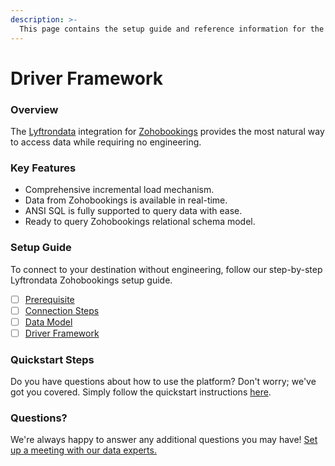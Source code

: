 ```yaml
---
description: >-
  This page contains the setup guide and reference information for the Zohobookings source connector.
---
```


# Driver Framework

### Overview

The [Lyftrondata](https://www.lyftrondata.com/) integration for [Zohobookings](https://www.lyftrondata.com/integration/commerce-analytics/zoho-bookings/) provides the most natural way to access data while requiring no engineering.

### Key Features

* Comprehensive incremental load mechanism.
* Data from Zohobookings is available in real-time.&#x20;
* ANSI SQL is fully supported to query data with ease.
* Ready to query Zohobookings relational schema model.

### Setup Guide

To connect to your destination without engineering, follow our step-by-step Lyftrondata Zohobookings setup guide.

* [ ] [Prerequisite](../prerequisite.md)
* [ ] [Connection Steps](../connection-steps.md)
* [ ] [Data Model](../data-model/erd.md)
* [ ] [Driver Framework](../driver-framework/)

### Quickstart Steps

Do you have questions about how to use the platform? Don't worry; we've got you covered. Simply follow the quickstart instructions [here](../driver-framework/README.md).

### Questions? <a href="#questions" id="questions"></a>

We're always happy to answer any additional questions you may have! [Set up a meeting with our data experts.](https://www.lyftrondata.com/book-a-meeting/)


